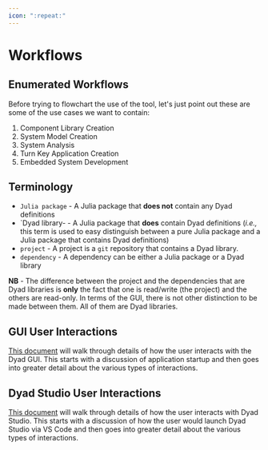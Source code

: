 ```yaml
---
icon: ":repeat:"
---
```


# Workflows

## Enumerated Workflows

Before trying to flowchart the use of the tool, let's just point out these are
some of the use cases we want to contain:

1. Component Library Creation
2. System Model Creation
3. System Analysis
4. Turn Key Application Creation
5. Embedded System Development

## Terminology

- `Julia package` - A Julia package that **does not** contain any Dyad definitions
- `Dyad library- - A Julia package that **does** contain Dyad definitions
  (_i.e.,_ this term is used to easy distinguish between a pure Julia package
  and a Julia package that contains Dyad definitions)
- `project` - A project is a `git` repository that contains a Dyad library.
- `dependency` - A dependency can be either a Julia package or a Dyad library

**NB** - The difference between the project and the dependencies that are Dyad
libraries is **only** the fact that one is read/write (the project) and the
others are read-only. In terms of the GUI, there is not other distinction to be
made between them. All of them are Dyad libraries.

## GUI User Interactions

[This document](./GUI/README.md) will walk through details of how the user
interacts with the Dyad GUI. This starts with a discussion of application
startup and then goes into greater detail about the various types of
interactions.

## Dyad Studio User Interactions

[This document](./Studio/README.md) will walk through details of how the
user interacts with Dyad Studio. This starts with a discussion of how the
user would launch Dyad Studio via VS Code and then goes into greater detail
about the various types of interactions.
